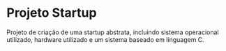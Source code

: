 # Projeto Startup 
 Projeto de criação de uma startup abstrata, incluindo sistema operacional utilizado, hardware utilizado e um sistema baseado em linguagem C.
